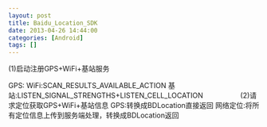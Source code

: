 ```yaml
---
layout: post
title: Baidu_Location_SDK
date: 2013-04-26 14:44:00
categories: [Android]
tags: []
---
```

(1)启动注册GPS+WiFi+基站服务

GPS:
WiFi:SCAN_RESULTS_AVAILABLE_ACTION
基站:LISTEN_SIGNAL_STRENGTHS+LISTEN_CELL_LOCATION
                  (2)请求定位获取GPS+WiFi+基站信息
GPS:转换成BDLocation直接返回
网络定位:将所有定位信息上传到服务端处理，转换成BDLocation返回


